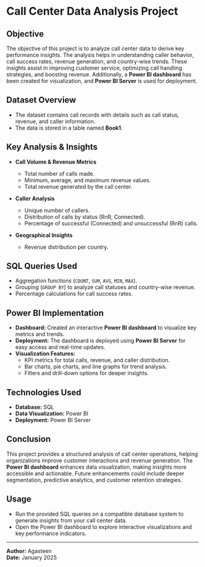 # Call Center Data Analysis Project

## Objective
The objective of this project is to analyze call center data to derive key performance insights. The analysis helps in understanding caller behavior, call success rates, revenue generation, and country-wise trends. These insights assist in improving customer service, optimizing call handling strategies, and boosting revenue. Additionally, a **Power BI dashboard** has been created for visualization, and **Power BI Server** is used for deployment.

## Dataset Overview
- The dataset contains call records with details such as call status, revenue, and caller information.
- The data is stored in a table named **Book1**.

## Key Analysis & Insights
- **Call Volume & Revenue Metrics**
  - Total number of calls made.
  - Minimum, average, and maximum revenue values.
  - Total revenue generated by the call center.

- **Caller Analysis**
  - Unique number of callers.
  - Distribution of calls by status (RnR, Connected).
  - Percentage of successful (Connected) and unsuccessful (RnR) calls.

- **Geographical Insights**
  - Revenue distribution per country.

## SQL Queries Used
- Aggregation functions (`COUNT`, `SUM`, `AVG`, `MIN`, `MAX`).
- Grouping (`GROUP BY`) to analyze call statuses and country-wise revenue.
- Percentage calculations for call success rates.

## Power BI Implementation
- **Dashboard:** Created an interactive **Power BI dashboard** to visualize key metrics and trends.
- **Deployment:** The dashboard is deployed using **Power BI Server** for easy access and real-time updates.
- **Visualization Features:**
  - KPI metrics for total calls, revenue, and caller distribution.
  - Bar charts, pie charts, and line graphs for trend analysis.
  - Filters and drill-down options for deeper insights.

## Technologies Used
- **Database:** SQL
- **Data Visualization:** Power BI
- **Deployment:** Power BI Server

## Conclusion
This project provides a structured analysis of call center operations, helping organizations improve customer interactions and revenue generation. The **Power BI dashboard** enhances data visualization, making insights more accessible and actionable. Future enhancements could include deeper segmentation, predictive analytics, and customer retention strategies.

## Usage
- Run the provided SQL queries on a compatible database system to generate insights from your call center data.
- Open the Power BI dashboard to explore interactive visualizations and key performance indicators.

---
**Author:** Agasteen  
**Date:** January 2025


